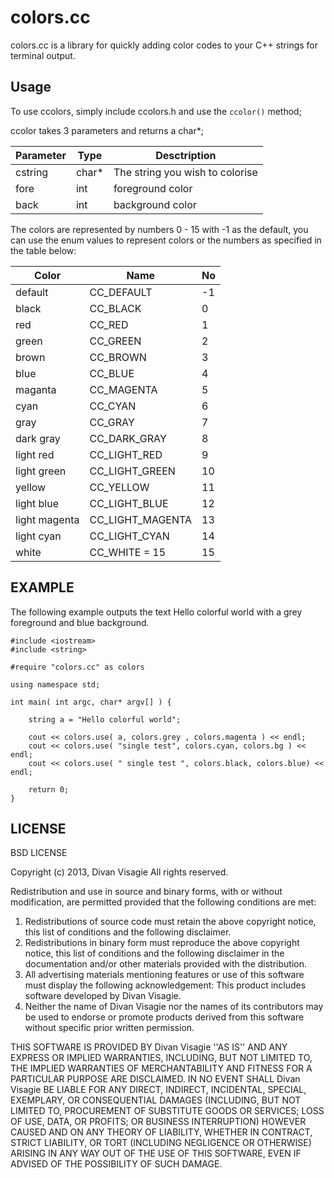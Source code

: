 colors.cc
=======

colors.cc is a library for quickly adding color codes to your C++ strings for terminal output.

## Usage 

To use ccolors, simply include ccolors.h and use the `ccolor()` method;

ccolor takes 3 parameters and returns a char*;

| Parameter | Type  | Desctription 					  |
|-----------|-------|---------------------------------|
| cstring   | char* | The string you wish to colorise |
| fore      | int   | foreground color 				  |
| back      | int   | background color 				  |


The colors are represented by numbers 0 - 15 with -1 as the default, you can use the enum
values to represent colors or the numbers as specified in the table below:

| Color         | Name             | No |
|---------------|------------------|----|
| default       | CC_DEFAULT       | -1 |
| black         | CC_BLACK         |  0 |
| red           | CC_RED      	   |  1 |	
| green         | CC_GREEN         |  2 |
| brown         | CC_BROWN         |  3 |
| blue          | CC_BLUE          |  4 |
| maganta       | CC_MAGENTA       |  5 |
| cyan          | CC_CYAN          |  6 |
| gray          | CC_GRAY          |  7 |
| dark gray     | CC_DARK_GRAY     |  8 |
| light red     | CC_LIGHT_RED     |  9 |
| light green   | CC_LIGHT_GREEN   | 10 |
| yellow        | CC_YELLOW        | 11 |
| light blue    | CC_LIGHT_BLUE    | 12 |
| light magenta | CC_LIGHT_MAGENTA | 13 |  
| light cyan    | CC_LIGHT_CYAN    | 14 |
| white         | CC_WHITE = 15    | 15 |



## EXAMPLE

The following example outputs the text Hello colorful world with a grey foreground and blue background.

	#include <iostream>
	#include <string>

	#require "colors.cc" as colors

	using namespace std;

	int main( int argc, char* argv[] ) {

		string a = "Hello colorful world";

		cout << colors.use( a, colors.grey , colors.magenta ) << endl;
		cout << colors.use( "single test", colors.cyan, colors.bg ) << endl;
		cout << colors.use( " single test ", colors.black, colors.blue) << endl;

		return 0;
	}

## LICENSE

BSD LICENSE

Copyright (c) 2013, Divan Visagie
All rights reserved.

Redistribution and use in source and binary forms, with or without
modification, are permitted provided that the following conditions are met:
1. Redistributions of source code must retain the above copyright
   notice, this list of conditions and the following disclaimer.
2. Redistributions in binary form must reproduce the above copyright
   notice, this list of conditions and the following disclaimer in the
   documentation and/or other materials provided with the distribution.
3. All advertising materials mentioning features or use of this software
   must display the following acknowledgement:
   This product includes software developed by Divan Visagie.
4. Neither the name of Divan Visagie nor the
   names of its contributors may be used to endorse or promote products
   derived from this software without specific prior written permission.

THIS SOFTWARE IS PROVIDED BY Divan Visagie ''AS IS'' AND ANY
EXPRESS OR IMPLIED WARRANTIES, INCLUDING, BUT NOT LIMITED TO, THE IMPLIED
WARRANTIES OF MERCHANTABILITY AND FITNESS FOR A PARTICULAR PURPOSE ARE
DISCLAIMED. IN NO EVENT SHALL Divan Visagie BE LIABLE FOR ANY
DIRECT, INDIRECT, INCIDENTAL, SPECIAL, EXEMPLARY, OR CONSEQUENTIAL DAMAGES
(INCLUDING, BUT NOT LIMITED TO, PROCUREMENT OF SUBSTITUTE GOODS OR SERVICES;
LOSS OF USE, DATA, OR PROFITS; OR BUSINESS INTERRUPTION) HOWEVER CAUSED AND
ON ANY THEORY OF LIABILITY, WHETHER IN CONTRACT, STRICT LIABILITY, OR TORT
(INCLUDING NEGLIGENCE OR OTHERWISE) ARISING IN ANY WAY OUT OF THE USE OF THIS
SOFTWARE, EVEN IF ADVISED OF THE POSSIBILITY OF SUCH DAMAGE.